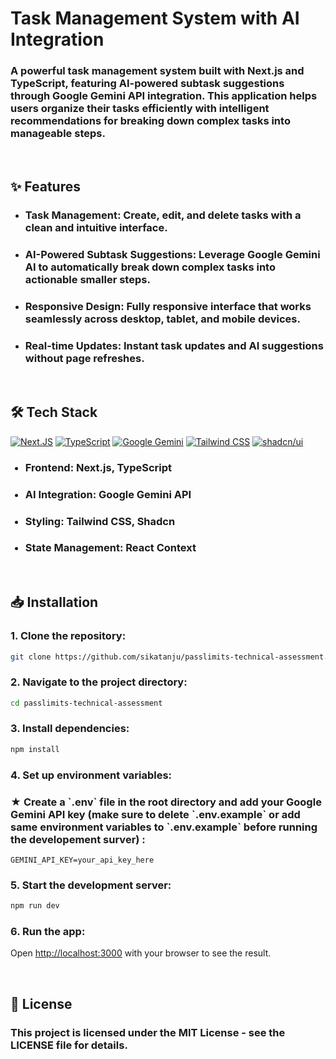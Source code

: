 <h1>Task Management System with AI Integration</h1>

<h3>A powerful task management system built with Next.js and TypeScript, featuring AI-powered subtask suggestions through Google Gemini API integration. This application helps users organize their tasks efficiently with intelligent recommendations for breaking down complex tasks into manageable steps.</h3>

<br />

<h2>✨ Features</h2>

<ul>
  <li>
    <h3><b>Task Management:</b> Create, edit, and delete tasks with a clean and intuitive interface.</h3>
  </li>
  <li>
    <h3><b>AI-Powered Subtask Suggestions:</b> Leverage Google Gemini AI to automatically break down complex tasks into actionable smaller steps.</h3>
  </li>
  <li>
    <h3><b>Responsive Design:</b> Fully responsive interface that works seamlessly across desktop, tablet, and mobile devices.</h3>
  </li>
  <li>
    <h3><b>Real-time Updates:</b> Instant task updates and AI suggestions without page refreshes.</h3>
  </li>
</ul>

<br />

<h2>🛠️ Tech Stack</h2>

[![Next.JS](https://img.shields.io/badge/next.js-000000?style=for-the-badge&logo=nextdotjs&logoColor=white)](#)
[![TypeScript](https://img.shields.io/badge/TypeScript-3178C6.svg?style=for-the-badge&logo=TypeScript&logoColor=white)](#)
[![Google Gemini](https://img.shields.io/badge/Google%20Gemini-886FBF?style=for-the-badge&logo=googlegemini&logoColor=fff)](#)
[![Tailwind CSS](https://img.shields.io/badge/Tailwind%20CSS-grey?style=for-the-badge&logo=tailwind-css&logoColor=38B2AC)](#)
[![shadcn/ui](https://img.shields.io/badge/shadcn%2Fui-000?logo=shadcnui&logoColor=fff&style=for-the-badge)](#)

<ul>
  <h3><li><b>Frontend:</b> Next.js, TypeScript</li></h3>
  <h3><li><b>AI Integration:</b> Google Gemini API</li></h3>
  <h3><li><b>Styling:</b> Tailwind CSS, Shadcn</li></h3>
  <h3><li><b>State Management:</b> React Context</li></h3>
</ul>

<br />

<h2>📥 Installation</h2>

<h3>1. Clone the repository:</h3>

```bash
git clone https://github.com/sikatanju/passlimits-technical-assessment.git
```

<h3>2. Navigate to the project directory:</h3>

```bash
cd passlimits-technical-assessment
```

<h3>3. Install dependencies:</h3>

```bash
npm install
```

<h3>4. Set up environment variables:</h3>
<h3>★ Create a `.env` file in the root directory and add your Google Gemini API key (make sure to delete `.env.example` or add same environment variables to `.env.example` before running the developement surver) :</h3>

```.env
GEMINI_API_KEY=your_api_key_here
```

<h3>5. Start the development server:</h3>

```bash
npm run dev
```

<h3>6. Run the app: </h3>

Open [http://localhost:3000](http://localhost:3000) with your browser to see the result.

<br />

<h2>📝 License</h2>

<h3>This project is licensed under the MIT License - see the LICENSE file for details.</p>
